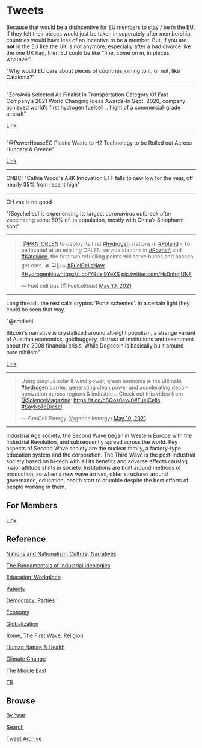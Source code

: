 # Tweets

Because that would be a disincentive for EU members to stay / be in
the EU.  If they felt their pieces would just be taken in seperately
after membership, countries would have less of an incentive to be a
member. But, if you are __not__ in the EU like the UK is not anymore,
especially after a bad divorce like the one UK had, then EU could be
like "fine, come on in, in pieces, whatever".

"Why would EU care about pieces of countries joining to it, or not, like Catalonia?"

---

"ZeroAvia Selected As Finalist In Transportation Category Of Fast
Company’s 2021 World Changing Ideas Awards-In Sept. 2020, company
achieved world’s first hydrogen fuelcell ..  flight of a
commercial-grade aircraft"

[Link](https://bit.ly/3f9ur3u)

---

"@PowerHouseEG Plastic Waste to H2 Technology to be Rolled out Across
Hungary & Greece"

[Link](https://bit.ly/3xTVQ1X )

---

CNBC: "Cathie Wood's ARK Innovation ETF falls to new low for the year,
off nearly 35% from recent high"

---

CH vax is no good

"[Seychelles] is experiencing its largest coronavirus outbreak after
vaccinating some 60% of its population, mostly with China’s Sinopharm
shot"

---

<blockquote class="twitter-tweet"><p lang="en" dir="ltr">.<a href="https://twitter.com/PKN_ORLEN?ref_src=twsrc%5Etfw">@PKN_ORLEN</a> to deploy its first <a href="https://twitter.com/hashtag/hydrogen?src=hash&amp;ref_src=twsrc%5Etfw">#hydrogen</a> stations in <a href="https://twitter.com/hashtag/Poland?src=hash&amp;ref_src=twsrc%5Etfw">#Poland</a> - To be located at an existing ORLEN service stations in <a href="https://twitter.com/hashtag/Pozna%C5%84?src=hash&amp;ref_src=twsrc%5Etfw">#Poznań</a> and <a href="https://twitter.com/hashtag/Katowice?src=hash&amp;ref_src=twsrc%5Etfw">#Katowice</a>, the first two refuelling points will serve buses and passenger cars. ⛽️💧🚍🚗🇵🇱<a href="https://twitter.com/hashtag/FuelCellsNow?src=hash&amp;ref_src=twsrc%5Etfw">#FuelCellsNow</a> <a href="https://twitter.com/hashtag/HydrogenNow?src=hash&amp;ref_src=twsrc%5Etfw">#HydrogenNow</a><a href="https://t.co/Y9dxj9YeXS">https://t.co/Y9dxj9YeXS</a> <a href="https://t.co/Hs0nhqjUNF">pic.twitter.com/Hs0nhqjUNF</a></p>&mdash; Fuel cell bus (@Fuelcellbus) <a href="https://twitter.com/Fuelcellbus/status/1391658110729826304?ref_src=twsrc%5Etfw">May 10, 2021</a></blockquote> <script async src="https://platform.twitter.com/widgets.js" charset="utf-8"></script>

---

Long thread.. the rest calls cryptos 'Ponzi schemes'. In a certain
light they could be seen that way.

"@smdiehl

Bitcoin's narrative is crystallized around alt-right populism, a
strange variant of Austrian economics, goldbuggery, distrust of
institutions and resentment about the 2008 financial crisis.  While
Dogecoin is basically built around pure nihilism"

[Link](https://twitter.com/smdiehl/status/1391309574762795009)

---

<blockquote class="twitter-tweet"><p lang="en" dir="ltr">Using surplus solar &amp; wind power, green ammonia is the ultimate <a href="https://twitter.com/hashtag/hydrogen?src=hash&amp;ref_src=twsrc%5Etfw">#hydrogen</a> carrier, generating clean power and accelerating decarbonization across regions &amp; industries. Check out this video from <a href="https://twitter.com/ScienceMagazine?ref_src=twsrc%5Etfw">@ScienceMagazine</a>: <a href="https://t.co/c8Qos0evJ0">https://t.co/c8Qos0evJ0</a><a href="https://twitter.com/hashtag/FuelCells?src=hash&amp;ref_src=twsrc%5Etfw">#FuelCells</a> <a href="https://twitter.com/hashtag/SayNoToDiesel?src=hash&amp;ref_src=twsrc%5Etfw">#SayNoToDiesel</a></p>&mdash; GenCell Energy (@gencellenergy) <a href="https://twitter.com/gencellenergy/status/1391656719969890305?ref_src=twsrc%5Etfw">May 10, 2021</a></blockquote> <script async src="https://platform.twitter.com/widgets.js" charset="utf-8"></script>

---

Industrial Age society, the Second Wave began in Western Europe with
the Industrial Revolution, and subsequently spread across the
world. Key aspects of Second Wave society are the nuclear family, a
factory-type education system and the corporation. The Third Wave is
the post-industrial society based on hi-tech with all its benefits and
adverse effects causing major attitude shifts in society. Institutions
are built around methods of production, so when a new wave arrives,
older structures around governance, education, health start to crumble
despite the best efforts of people working in them.

## For Members

[Link](https://thirdwave-members.herokuapp.com)

## Reference

[Nations and Nationalism, Culture, Narratives](/2013/02/nations-and-nationalism.md)

[The Fundamentals of Industrial Ideologies](/2011/04/fundamentals-of-industrial-ideologies.md)

[Education, Workplace](2017/09/education-workplace.md)

[Patents](/2018/09/patents.md)

[Democracy, Parties](/2016/11/democracy.md)

[Economy](/2018/05/economy.md)

[Globalization](/2018/09/globalization.md)

[Rome, The First Wave, Religion](/2017/12/rome.md)

[Human Nature & Health](/2020/07/human-nature.md)

[Climate Change](/2018/12/climate.md)

[The Middle East](/2019/07/middleeast.md)

[TR](../tr)

## Browse

[By Year](years.md)

[Search](search.html)

[Tweet Archive](/tweets/README.md)


